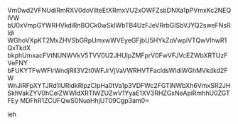 Vm0wd2VFNUdiRmRXV0doVllteEtXRmxVU2xOWFZsbDNXa1pPVmxKc2NEQlVW
bU0xVmpGYWRHVkdiRnBOCk0wSklWbTB4UzFJeVRrbGlSbVJYQ2sweFNsRldi
WGhoVXpKT2MxZHVSbGRpUmxwWVEyeGFjbU5HYkZoVwpiVTQwVlhwR1QxTkdX
bkphUmxacFVtNUNWVkV5TVV0U2JHUlpZMFprV0FwVFJVcEZWbXRTUzFVeFNY
bFUKYTFwWFlrWndjRll3V2t0WFJrVjVaVWRHVTFacldsWldiWGhMVkdkd2FW
WnJiRFpXYTJRd1lURldkRlpzClpHa0tVa1p3VDFWc2FGTlNWbXh6VmxSR2JH
SkhVakZYV0hCelZWWldXRTlWZUZwV1YyaE1XV3RHZGxNeApiRmhhU0ZGTFEy
MDFhR1ZCUFQwS0NuaHhjUT09Cgp3am0=

ieh